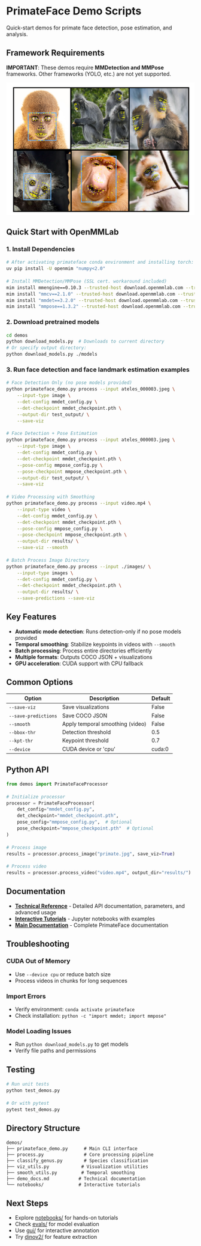 # PrimateFace Demo Scripts

Quick-start demos for primate face detection, pose estimation, and analysis.

## Framework Requirements

**IMPORTANT**: These demos require **MMDetection and MMPose** frameworks. Other frameworks (YOLO, etc.) are not yet supported.

![Demos](../docs/visuals/demos.png)

## Quick Start with OpenMMLab

### 1. Install Dependencies

```bash
# After activating primateface conda environment and installing torch:
uv pip install -U openmim "numpy<2.0"

# Install MMDetection/MMPose (SSL cert. workaround included)
mim install mmengine==0.10.3 --trusted-host download.openmmlab.com --trusted-host pypi.org
mim install "mmcv==2.1.0" --trusted-host download.openmmlab.com --trusted-host pypi.org
mim install "mmdet==3.2.0" --trusted-host download.openmmlab.com --trusted-host pypi.org
mim install "mmpose==1.3.2" --trusted-host download.openmmlab.com --trusted-host pypi.org
```

### 2. Download pretrained models

```bash
cd demos
python download_models.py  # Downloads to current directory
# Or specify output directory:
python download_models.py ./models
```

### 3. Run face detection and face landmark estimation examples

```bash
# Face Detection Only (no pose models provided)
python primateface_demo.py process --input ateles_000003.jpeg \
    --input-type image \
    --det-config mmdet_config.py \
    --det-checkpoint mmdet_checkpoint.pth \
    --output-dir test_output/ \
    --save-viz

# Face Detection + Pose Estimation  
python primateface_demo.py process --input ateles_000003.jpeg \
    --input-type image \
    --det-config mmdet_config.py \
    --det-checkpoint mmdet_checkpoint.pth \
    --pose-config mmpose_config.py \
    --pose-checkpoint mmpose_checkpoint.pth \
    --output-dir test_output/ \
    --save-viz

# Video Processing with Smoothing
python primateface_demo.py process --input video.mp4 \
    --input-type video \
    --det-config mmdet_config.py \
    --det-checkpoint mmdet_checkpoint.pth \
    --pose-config mmpose_config.py \
    --pose-checkpoint mmpose_checkpoint.pth \
    --output-dir results/ \
    --save-viz --smooth

# Batch Process Image Directory
python primateface_demo.py process --input ./images/ \
    --input-type images \
    --det-config mmdet_config.py \
    --det-checkpoint mmdet_checkpoint.pth \
    --output-dir results/ \
    --save-predictions --save-viz
```

## Key Features

- **Automatic mode detection**: Runs detection-only if no pose models provided
- **Temporal smoothing**: Stabilize keypoints in videos with `--smooth`
- **Batch processing**: Process entire directories efficiently
- **Multiple formats**: Outputs COCO JSON + visualizations
- **GPU acceleration**: CUDA support with CPU fallback

## Common Options

| Option | Description | Default |
|--------|-------------|---------|
| `--save-viz` | Save visualizations | False |
| `--save-predictions` | Save COCO JSON | False |
| `--smooth` | Apply temporal smoothing (video) | False |
| `--bbox-thr` | Detection threshold | 0.5 |
| `--kpt-thr` | Keypoint threshold | 0.7 |
| `--device` | CUDA device or 'cpu' | cuda:0 |

## Python API

```python
from demos import PrimateFaceProcessor

# Initialize processor
processor = PrimateFaceProcessor(
    det_config="mmdet_config.py",
    det_checkpoint="mmdet_checkpoint.pth",
    pose_config="mmpose_config.py",  # Optional
    pose_checkpoint="mmpose_checkpoint.pth"  # Optional
)

# Process image
results = processor.process_image("primate.jpg", save_viz=True)

# Process video
results = processor.process_video("video.mp4", output_dir="results/")
```

## Documentation

- **[Technical Reference](demo_docs.md)** - Detailed API documentation, parameters, and advanced usage
- **[Interactive Tutorials](notebooks/)** - Jupyter notebooks with examples
- **[Main Documentation](https://docs.primateface.studio)** - Complete PrimateFace documentation

## Troubleshooting

### CUDA Out of Memory
- Use `--device cpu` or reduce batch size
- Process videos in chunks for long sequences

### Import Errors  
- Verify environment: `conda activate primateface`
- Check installation: `python -c "import mmdet; import mmpose"`

### Model Loading Issues
- Run `python download_models.py` to get models
- Verify file paths and permissions

## Testing

```bash
# Run unit tests
python test_demos.py

# Or with pytest
pytest test_demos.py
```

## Directory Structure

```
demos/
├── primateface_demo.py      # Main CLI interface
├── process.py               # Core processing pipeline  
├── classify_genus.py        # Species classification
├── viz_utils.py            # Visualization utilities
├── smooth_utils.py         # Temporal smoothing
├── demo_docs.md           # Technical documentation
└── notebooks/             # Interactive tutorials
```

## Next Steps

- Explore [notebooks/](notebooks/) for hands-on tutorials
- Check [evals/](../evals/) for model evaluation
- Use [gui/](../gui/) for interactive annotation
- Try [dinov2/](../dinov2/) for feature extraction